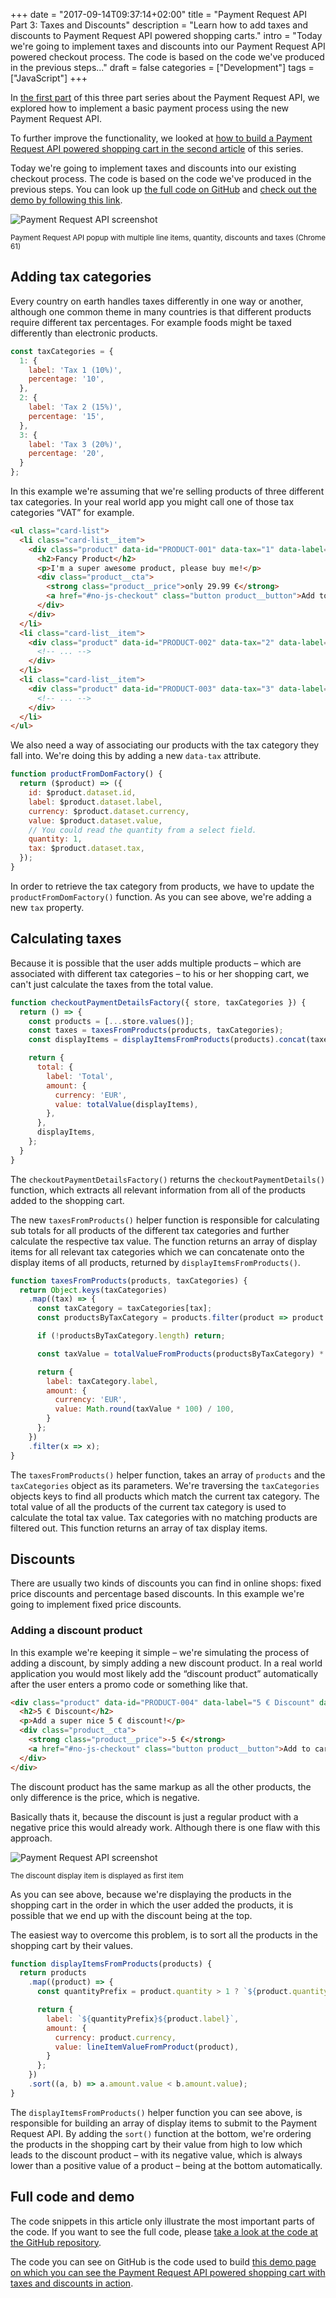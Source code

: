 +++
date = "2017-09-14T09:37:14+02:00"
title = "Payment Request API Part 3: Taxes and Discounts"
description = "Learn how to add taxes and discounts to Payment Request API powered shopping carts."
intro = "Today we're going to implement taxes and discounts into our Payment Request API powered checkout process. The code is based on the code we've produced in the previous steps..."
draft = false
categories = ["Development"]
tags = ["JavaScript"]
+++

In [the first part](/blog/payment-request-api-payment-process-using-the-credit-card-payment-method/) of this three part series about the Payment Request API, we explored how to implement a basic payment process using the new Payment Request API.

To further improve the functionality, we looked at [how to build a Payment Request API powered shopping cart in the second article](/blog/payment-request-api-building-a-shopping-cart/) of this series.

Today we're going to implement taxes and discounts into our existing checkout process. The code is based on the code we've produced in the previous steps. You can look up [the full code on GitHub](https://github.com/maoberlehner/markus-oberlehner-net/tree/dev/static/demos/2017-09-14/payment-request-api/index.html) and [check out the demo by following this link](/demos/2017-09-14/payment-request-api/).

<div class="c-content__figure">
  <div class="c-content__broad">
    <img srcset="/images/2017-09-14/payment-request-api-cart-screenshot1.png 2x" alt="Payment Request API screenshot">
  </div>
  <p class="c-content__caption">
    <small>Payment Request API popup with multiple line items, quantity, discounts and taxes (Chrome 61)</small>
  </p>
</div>

## Adding tax categories

Every country on earth handles taxes differently in one way or another, although one common theme in many countries is that different products require different tax percentages. For example foods might be taxed differently than electronic products.

```js
const taxCategories = {
  1: {
    label: 'Tax 1 (10%)',
    percentage: '10',
  },
  2: {
    label: 'Tax 2 (15%)',
    percentage: '15',
  },
  3: {
    label: 'Tax 3 (20%)',
    percentage: '20',
  }
};
```

In this example we're assuming that we're selling products of three different tax categories. In your real world app you might call one of those tax categories “VAT” for example.

```html
<ul class="card-list">
  <li class="card-list__item">
    <div class="product" data-id="PRODUCT-001" data-tax="1" data-label="Fancy Product" data-currency="EUR" data-value="29.99">
      <h2>Fancy Product</h2>
      <p>I'm a super awesome product, please buy me!</p>
      <div class="product__cta">
        <strong class="product__price">only 29.99 €</strong>
        <a href="#no-js-checkout" class="button product__button">Add to cart</a>
      </div>
    </div>
  </li>
  <li class="card-list__item">
    <div class="product" data-id="PRODUCT-002" data-tax="2" data-label="Cheap Product" data-currency="EUR" data-value="19.99">
      <!-- ... -->
    </div>
  </li>
  <li class="card-list__item">
    <div class="product" data-id="PRODUCT-003" data-tax="3" data-label="Expensive Product" data-currency="EUR" data-value="49.99">
      <!-- ... -->
    </div>
  </li>
</ul>
```

We also need a way of associating our products with the tax category they fall into. We're doing this by adding a new `data-tax` attribute.

```js
function productFromDomFactory() {
  return ($product) => ({
    id: $product.dataset.id,
    label: $product.dataset.label,
    currency: $product.dataset.currency,
    value: $product.dataset.value,
    // You could read the quantity from a select field.
    quantity: 1,
    tax: $product.dataset.tax,
  });
}
```

In order to retrieve the tax category from products, we have to update the `productFromDomFactory()` function. As you can see above, we're adding a new `tax` property.

## Calculating taxes

Because it is possible that the user adds multiple products – which are associated with different tax categories – to his or her shopping cart, we can't just calculate the taxes from the total value.

```js
function checkoutPaymentDetailsFactory({ store, taxCategories }) {
  return () => {
    const products = [...store.values()];
    const taxes = taxesFromProducts(products, taxCategories);
    const displayItems = displayItemsFromProducts(products).concat(taxes);

    return {
      total: {
        label: 'Total',
        amount: {
          currency: 'EUR',
          value: totalValue(displayItems),
        },
      },
      displayItems,
    };
  }
}
```

The `checkoutPaymentDetailsFactory()` returns the `checkoutPaymentDetails()` function, which extracts all relevant information from all of the products added to the shopping cart.

The new `taxesFromProducts()` helper function is responsible for calculating sub totals for all products of the different tax categories and further calculate the respective tax value. The function returns an array of display items for all relevant tax categories which we can concatenate onto the display items of all products, returned by `displayItemsFromProducts()`.

```js
function taxesFromProducts(products, taxCategories) {
  return Object.keys(taxCategories)
    .map((tax) => {
      const taxCategory = taxCategories[tax];
      const productsByTaxCategory = products.filter(product => product.tax === tax);

      if (!productsByTaxCategory.length) return;

      const taxValue = totalValueFromProducts(productsByTaxCategory) * (taxCategory.percentage / 100);

      return {
        label: taxCategory.label,
        amount: {
          currency: 'EUR',
          value: Math.round(taxValue * 100) / 100,
        }
      };
    })
    .filter(x => x);
}
```

The `taxesFromProducts()` helper function, takes an array of `products` and the `taxCategories` object as its parameters. We're traversing the `taxCategories` objects keys to find all products which match the current tax category. The total value of all the products of the current tax category is used to calculate the total tax value. Tax categories with no matching products are filtered out. This function returns an array of tax display items.

## Discounts

There are usually two kinds of discounts you can find in online shops: fixed price discounts and percentage based discounts. In this example we're going to implement fixed price discounts.

### Adding a discount product

In this example we're keeping it simple – we're simulating the process of adding a discount, by simply adding a new discount product. In a real world application you would most likely add the “discount product” automatically after the user enters a promo code or something like that.

```html
<div class="product" data-id="PRODUCT-004" data-label="5 € Discount" data-currency="EUR" data-value="-5">
  <h2>5 € Discount</h2>
  <p>Add a super nice 5 € discount!</p>
  <div class="product__cta">
    <strong class="product__price">-5 €</strong>
    <a href="#no-js-checkout" class="button product__button">Add to cart</a>
  </div>
</div>
```

The discount product has the same markup as all the other products, the only difference is the price, which is negative.

Basically thats it, because the discount is just a regular product with a negative price this would already work. Although there is one flaw with this approach.

<div class="c-content__figure">
  <div class="c-content__broad">
    <img srcset="/images/2017-09-14/payment-request-api-cart-screenshot2.png 2x" alt="Payment Request API screenshot">
  </div>
  <p class="c-content__caption">
    <small>The discount display item is displayed as first item</small>
  </p>
</div>

As you can see above, because we're displaying the products in the shopping cart in the order in which the user added the products, it is possible that we end up with the discount being at the top.

The easiest way to overcome this problem, is to sort all the products in the shopping cart by their values.

```js
function displayItemsFromProducts(products) {
  return products
    .map((product) => {
      const quantityPrefix = product.quantity > 1 ? `${product.quantity} x ` : '';

      return {
        label: `${quantityPrefix}${product.label}`,
        amount: {
          currency: product.currency,
          value: lineItemValueFromProduct(product),
        }
      };
    })
    .sort((a, b) => a.amount.value < b.amount.value);
}
```

The `displayItemsFromProducts()` helper function you can see above, is responsible for building an array of display items to submit to the Payment Request API. By adding the `sort()` function at the bottom, we're ordering the products in the shopping cart by their value from high to low which leads to the discount product – with its negative value, which is always lower than a positive value of a product – being at the bottom automatically.

## Full code and demo

The code snippets in this article only illustrate the most important parts of the code. If you want to see the full code, please [take a look at the code at the GitHub repository](https://github.com/maoberlehner/markus-oberlehner-net/tree/dev/static/demos/2017-09-14/payment-request-api/index.html).

The code you can see on GitHub is the code used to build [this demo page on which you can see the Payment Request API powered shopping cart with taxes and discounts in action](/demos/2017-09-14/payment-request-api/).
